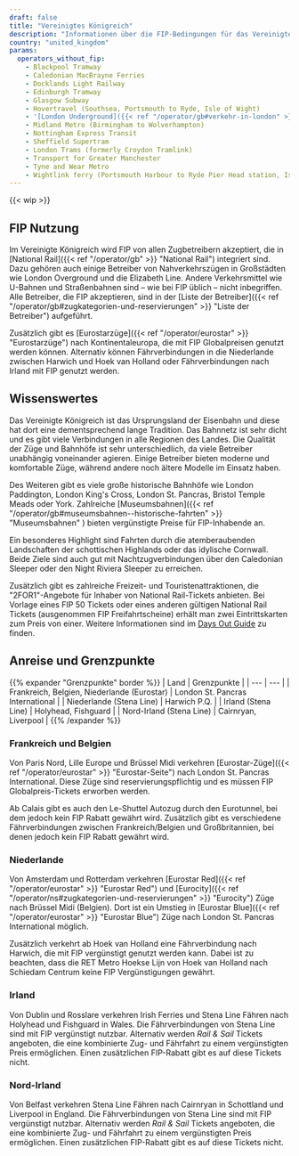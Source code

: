 ```yaml
---
draft: false
title: "Vereinigtes Königreich"
description: "Informationen über die FIP-Bedingungen für das Vereinigte Königreich und für welche Betreiber Vergünstigungen genutzt werden können."
country: "united_kingdom"
params:
  operators_without_fip:
    - Blackpool Tramway
    - Caledonian MacBrayne Ferries
    - Docklands Light Railway
    - Edinburgh Tramway
    - Glasgow Subway
    - Hovertravel (Southsea, Portsmouth to Ryde, Isle of Wight)
    - '[London Underground]({{< ref "/operator/gb#verkehr-in-london" >}} "London Underground")'
    - Midland Metro (Birmingham to Wolverhampton)
    - Nottingham Express Transit
    - Sheffield Supertram
    - London Trams (formerly Croydon Tramlink)
    - Transport for Greater Manchester
    - Tyne and Wear Metro
    - Wightlink ferry (Portsmouth Harbour to Ryde Pier Head station, Isle of Wight)
---
```


<!-- UK ist ein bisschen anders. Hier gibt es keine Zugkategorien, sondern ganz viele Betreiber, bei den man gucken muss, ob FIP dort gilt. Daher ist es hier wahrscheinlich sinnvoll auch andere Betreiber aufzuführen ohne FIP, auch wenn es oft Straßenbahnen und U-Bahnen sind. Für den User ist es sonst schwer zu unterscheiden warum auf der Elizabeth Line FIP gilt, auf anderen U-Bahn Linien aber beispielsweise nicht. -->

{{< wip >}}

## FIP Nutzung

Im Vereinigte Königreich wird FIP von allen Zugbetreibern akzeptiert, die in [National Rail]({{< ref "/operator/gb" >}} "National Rail") integriert sind. Dazu gehören auch einige Betreiber von Nahverkehrszügen in Großstädten wie London Overground und die Elizabeth Line. Andere Verkehrsmittel wie U-Bahnen und Straßenbahnen sind – wie bei FIP üblich – nicht inbegriffen. Alle Betreiber, die FIP akzeptieren, sind in der [Liste der Betreiber]({{< ref "/operator/gb#zugkategorien-und-reservierungen" >}} "Liste der Betreiber") aufgeführt.

Zusätzlich gibt es [Eurostarzüge]({{< ref "/operator/eurostar" >}} "Eurostarzüge") nach Kontinentaleuropa, die mit FIP Globalpreisen genutzt werden können. Alternativ können Fährverbindungen in die Niederlande zwischen Harwich und Hoek van Holland oder Fährverbindungen nach Irland mit FIP genutzt werden.

## Wissenswertes

Das Vereinigte Königreich ist das Ursprungsland der Eisenbahn und diese hat dort eine dementsprechend lange Tradition. Das Bahnnetz ist sehr dicht und es gibt viele Verbindungen in alle Regionen des Landes. Die Qualität der Züge und Bahnhöfe ist sehr unterschiedlich, da viele Betreiber unabhängig voneinander agieren. Einige Betreiber bieten moderne und komfortable Züge, während andere noch ältere Modelle im Einsatz haben.

Des Weiteren gibt es viele große historische Bahnhöfe wie London Paddington, London King's Cross, London St. Pancras, Bristol Temple Meads oder York. Zahlreiche [Museumsbahnen]({{< ref "/operator/gb#museumsbahnen--historische-fahrten" >}} "Museumsbahnen" ) bieten vergünstigte Preise für FIP-Inhabende an.

Ein besonderes Highlight sind Fahrten durch die atemberaubenden Landschaften der schottischen Highlands oder das idylische Cornwall. Beide Ziele sind auch gut mit Nachtzugverbindungen über den Caledonian Sleeper oder den Night Riviera Sleeper zu erreichen.

Zusätzlich gibt es zahlreiche Freizeit- und Touristenattraktionen, die "2FOR1"-Angebote für Inhaber von National Rail-Tickets anbieten. Bei Vorlage eines FIP 50 Tickets oder eines anderen gültigen National Rail Tickets (ausgenommen FIP Freifahrtscheine) erhält man zwei Eintrittskarten zum Preis von einer. Weitere Informationen sind im [Days Out Guide](https://www.daysoutguide.co.uk/) zu finden.

## Anreise und Grenzpunkte

{{% expander "Grenzpunkte" border %}}
| Land | Grenzpunkte |
| --- | --- |
| Frankreich, Belgien, Niederlande (Eurostar) | London St. Pancras International |
| Niederlande (Stena Line) | Harwich P.Q. |
| Irland (Stena Line) | Holyhead, Fishguard |
| Nord-Irland (Stena Line) | Cairnryan, Liverpool |
{{% /expander %}}

### Frankreich und Belgien

Von Paris Nord, Lille Europe und Brüssel Midi verkehren [Eurostar-Züge]({{< ref "/operator/eurostar" >}} "Eurostar-Seite") nach London St. Pancras International. Diese Züge sind reservierungspflichtig und es müssen FIP Globalpreis-Tickets erworben werden.

Ab Calais gibt es auch den Le-Shuttel Autozug durch den Eurotunnel, bei dem jedoch kein FIP Rabatt gewährt wird. Zusätzlich gibt es verschiedene Fährverbindungen zwischen Frankreich/Belgien und Großbritannien, bei denen jedoch kein FIP Rabatt gewährt wird.

### Niederlande

Von Amsterdam und Rotterdam verkehren [Eurostar Red]({{< ref "/operator/eurostar" >}} "Eurostar Red") und [Eurocity]({{< ref "/operator/ns#zugkategorien-und-reservierungen" >}} "Eurocity") Züge nach Brüssel Midi (Belgien). Dort ist ein Umstieg in [Eurostar Blue]({{< ref "/operator/eurostar" >}} "Eurostar Blue") Züge nach London St. Pancras International möglich.

Zusätzlich verkehrt ab Hoek van Holland eine Fährverbindung nach Harwich, die mit FIP vergünstigt genutzt werden kann. Dabei ist zu beachten, dass die RET Metro Hoekse Lijn von Hoek van Holland nach Schiedam Centrum keine FIP Vergünstigungen gewährt.

### Irland

Von Dublin und Rosslare verkehren Irish Ferries und Stena Line Fähren nach Holyhead und Fishguard in Wales. Die Fährverbindungen von Stena Line sind mit FIP vergünstigt nutzbar. Alternativ werden _Rail & Sail_ Tickets angeboten, die eine kombinierte Zug- und Fährfahrt zu einem vergünstigten Preis ermöglichen. Einen zusätzlichen FIP-Rabatt gibt es auf diese Tickets nicht.

### Nord-Irland

Von Belfast verkehren Stena Line Fähren nach Cairnryan in Schottland und Liverpool in England. Die Fährverbindungen von Stena Line sind mit FIP vergünstigt nutzbar. Alternativ werden _Rail & Sail_ Tickets angeboten, die eine kombinierte Zug- und Fährfahrt zu einem vergünstigten Preis ermöglichen. Einen zusätzlichen FIP-Rabatt gibt es auf diese Tickets nicht.
